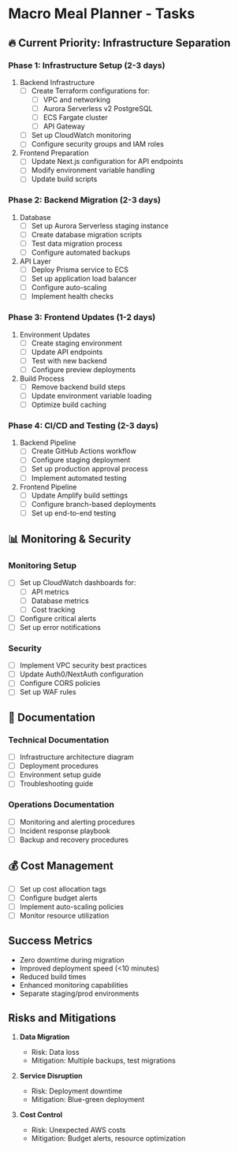 # Macro Meal Planner - Tasks

## 🔥 Current Priority: Infrastructure Separation

### Phase 1: Infrastructure Setup (2-3 days)
1. Backend Infrastructure
   - [ ] Create Terraform configurations for:
     - [ ] VPC and networking
     - [ ] Aurora Serverless v2 PostgreSQL
     - [ ] ECS Fargate cluster
     - [ ] API Gateway
   - [ ] Set up CloudWatch monitoring
   - [ ] Configure security groups and IAM roles

2. Frontend Preparation
   - [ ] Update Next.js configuration for API endpoints
   - [ ] Modify environment variable handling
   - [ ] Update build scripts

### Phase 2: Backend Migration (2-3 days)
1. Database
   - [ ] Set up Aurora Serverless staging instance
   - [ ] Create database migration scripts
   - [ ] Test data migration process
   - [ ] Configure automated backups

2. API Layer
   - [ ] Deploy Prisma service to ECS
   - [ ] Set up application load balancer
   - [ ] Configure auto-scaling
   - [ ] Implement health checks

### Phase 3: Frontend Updates (1-2 days)
1. Environment Updates
   - [ ] Create staging environment
   - [ ] Update API endpoints
   - [ ] Test with new backend
   - [ ] Configure preview deployments

2. Build Process
   - [ ] Remove backend build steps
   - [ ] Update environment variable loading
   - [ ] Optimize build caching

### Phase 4: CI/CD and Testing (2-3 days)
1. Backend Pipeline
   - [ ] Create GitHub Actions workflow
   - [ ] Configure staging deployment
   - [ ] Set up production approval process
   - [ ] Implement automated testing

2. Frontend Pipeline
   - [ ] Update Amplify build settings
   - [ ] Configure branch-based deployments
   - [ ] Set up end-to-end testing

## 📊 Monitoring & Security

### Monitoring Setup
- [ ] Set up CloudWatch dashboards for:
  - [ ] API metrics
  - [ ] Database metrics
  - [ ] Cost tracking
- [ ] Configure critical alerts
- [ ] Set up error notifications

### Security
- [ ] Implement VPC security best practices
- [ ] Update Auth0/NextAuth configuration
- [ ] Configure CORS policies
- [ ] Set up WAF rules

## 📝 Documentation

### Technical Documentation
- [ ] Infrastructure architecture diagram
- [ ] Deployment procedures
- [ ] Environment setup guide
- [ ] Troubleshooting guide

### Operations Documentation
- [ ] Monitoring and alerting procedures
- [ ] Incident response playbook
- [ ] Backup and recovery procedures

## 💰 Cost Management
- [ ] Set up cost allocation tags
- [ ] Configure budget alerts
- [ ] Implement auto-scaling policies
- [ ] Monitor resource utilization

## Success Metrics
- Zero downtime during migration
- Improved deployment speed (<10 minutes)
- Reduced build times
- Enhanced monitoring capabilities
- Separate staging/prod environments

## Risks and Mitigations
1. **Data Migration**
   - Risk: Data loss
   - Mitigation: Multiple backups, test migrations

2. **Service Disruption**
   - Risk: Deployment downtime
   - Mitigation: Blue-green deployment

3. **Cost Control**
   - Risk: Unexpected AWS costs
   - Mitigation: Budget alerts, resource optimization
